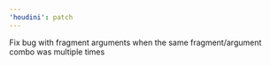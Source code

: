 ```yaml
---
'houdini': patch
---
```


Fix bug with fragment arguments when the same fragment/argument combo was multiple times
